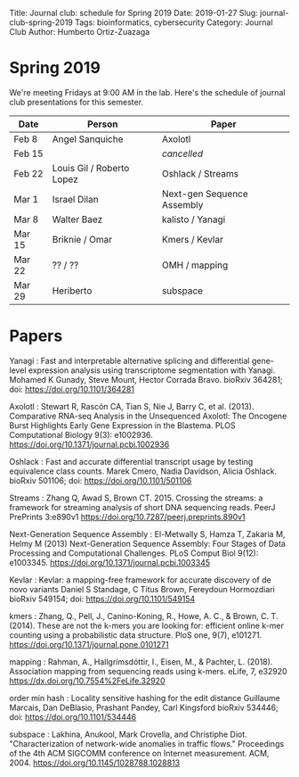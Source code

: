 Title: Journal club: schedule for Spring 2019
Date: 2019-01-27
Slug: journal-club-spring-2019
Tags: bioinformatics, cybersecurity
Category: Journal Club
Author: Humberto Ortiz-Zuazaga

# Spring 2019

We're meeting Fridays at 9:00 AM in the lab. Here's the schedule of
journal club presentations for this semester.

| Date | Person | Paper |
|------|--------|-------|
| Feb 8 | Angel Sanquiche | Axolotl |
| Feb 15 | | *cancelled* |
| Feb 22 | Louis Gil / Roberto Lopez | Oshlack / Streams |
| Mar 1 | Israel Dilan | Next-gen Sequence Assembly |
| Mar 8 | Walter Baez | kalisto / Yanagi |
| Mar 15 | Briknie / Omar | Kmers / Kevlar |
| Mar 22 | ?? / ?? | OMH / mapping |
| Mar 29 | Heriberto | subspace |

# Papers

Yanagi
: Fast and interpretable alternative splicing and differential
gene-level expression analysis using transcriptome segmentation with
Yanagi.  Mohamed K Gunady, Steve Mount, Hector Corrada Bravo.  bioRxiv
364281; doi: <https://doi.org/10.1101/364281>

Axolotl
: Stewart R, Rascón CA, Tian S, Nie J, Barry C, et al. (2013).
Comparative RNA-seq Analysis in the Unsequenced Axolotl: The Oncogene
Burst Highlights Early Gene Expression in the Blastema. PLOS
Computational Biology 9(3):
e1002936. <https://doi.org/10.1371/journal.pcbi.1002936>

Oshlack
: Fast and accurate differential transcript usage by testing
equivalence class counts.  Marek Cmero, Nadia Davidson, Alicia
Oshlack.  bioRxiv 501106; doi: <https://doi.org/10.1101/501106>

Streams
: Zhang Q, Awad S, Brown CT. 2015. Crossing the streams: a framework
for streaming analysis of short DNA sequencing reads. PeerJ PrePrints
3:e890v1 <https://doi.org/10.7287/peerj.preprints.890v1>

Next-Generation Sequence Assembly
: El-Metwally S, Hamza T, Zakaria M, Helmy M (2013) Next-Generation Sequence Assembly: Four Stages of Data Processing and Computational Challenges. PLoS Comput Biol 9(12): e1003345. <https://doi.org/10.1371/journal.pcbi.1003345>

Kevlar
:  Kevlar: a mapping-free framework for accurate discovery of de novo variants
Daniel S Standage, C Titus Brown, Fereydoun Hormozdiari
bioRxiv 549154; doi: <https://doi.org/10.1101/549154>

kmers
: Zhang, Q., Pell, J., Canino-Koning, R., Howe, A. C., & Brown,
C. T. (2014). These are not the k-mers you are looking for: efficient
online k-mer counting using a probabilistic data structure. PloS one,
9(7), e101271. <https://doi.org/10.1371/journal.pone.0101271>

mapping
: Rahman, A., Hallgrímsdóttir, I., Eisen, M., & Pachter,
L. (2018). Association mapping from sequencing reads using
k-mers. eLife, 7, e32920 <https://dx.doi.org/10.7554%2FeLife.32920>

order min hash
:  Locality sensitive hashing for the edit distance
Guillaume Marcais, Dan DeBlasio, Prashant Pandey, Carl Kingsford
bioRxiv 534446; doi: <https://doi.org/10.1101/534446> 

subspace
: Lakhina, Anukool, Mark Crovella, and Christiphe
Diot. "Characterization of network-wide anomalies in traffic flows."
Proceedings of the 4th ACM SIGCOMM conference on Internet
measurement. ACM, 2004. <https://doi.org/10.1145/1028788.1028813>
